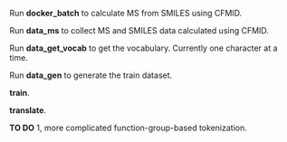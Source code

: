 Run **docker_batch** to calculate MS from SMILES using CFMID.

Run **data_ms** to collect MS and SMILES data calculated using CFMID.

Run **data_get_vocab** to get the vocabulary. Currently one character at a time.

Run **data_gen** to generate the train dataset.

**train**.

**translate**.

**TO DO**
1, more complicated function-group-based tokenization.